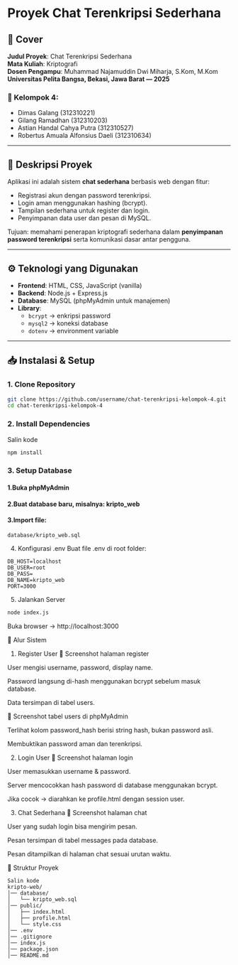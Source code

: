 # Proyek Chat Terenkripsi Sederhana

## 📖 Cover
**Judul Proyek**: Chat Terenkripsi Sederhana  
**Mata Kuliah**: Kriptografi  
**Dosen Pengampu**: Muhammad Najamuddin Dwi Miharja, S.Kom, M.Kom  
**Universitas Pelita Bangsa, Bekasi, Jawa Barat — 2025**

### 👥 Kelompok 4:
- Dimas Galang (312310221)  
- Gilang Ramadhan (312310203)  
- Astian Handal Cahya Putra (312310527)  
- Robertus Amuala Alfonsius Daeli (312310634)  

---

## 📌 Deskripsi Proyek
Aplikasi ini adalah sistem **chat sederhana** berbasis web dengan fitur:
- Registrasi akun dengan password terenkripsi.  
- Login aman menggunakan hashing (bcrypt).  
- Tampilan sederhana untuk register dan login.  
- Penyimpanan data user dan pesan di MySQL.  

Tujuan: memahami penerapan kriptografi sederhana dalam **penyimpanan password terenkripsi** serta komunikasi dasar antar pengguna.

---

## ⚙️ Teknologi yang Digunakan
- **Frontend**: HTML, CSS, JavaScript (vanilla)  
- **Backend**: Node.js + Express.js  
- **Database**: MySQL (phpMyAdmin untuk manajemen)  
- **Library**:
  - `bcrypt` → enkripsi password
  - `mysql2` → koneksi database
  - `dotenv` → environment variable  

---

## 📥 Instalasi & Setup

### 1. Clone Repository
```bash
git clone https://github.com/username/chat-terenkripsi-kelompok-4.git
cd chat-terenkripsi-kelompok-4
```

### 2. Install Dependencies 
Salin kode
```bash
npm install
```

### 3. Setup Database
#### 1.Buka phpMyAdmin

#### 2.Buat database baru, misalnya: kripto_web

#### 3.Import file:

```pgsql
database/kripto_web.sql
```

4. Konfigurasi .env
Buat file .env di root folder:

```env
DB_HOST=localhost
DB_USER=root
DB_PASS=
DB_NAME=kripto_web
PORT=3000
```

5. Jalankan Server
```bash
node index.js
```
Buka browser → http://localhost:3000

🔄 Alur Sistem
1. Register User
📸 Screenshot halaman register 

User mengisi username, password, display name.

Password langsung di-hash menggunakan bcrypt sebelum masuk database.

Data tersimpan di tabel users.

📸 Screenshot tabel users di phpMyAdmin

Terlihat kolom password_hash berisi string hash, bukan password asli.

Membuktikan password aman dan terenkripsi.

2. Login User
📸 Screenshot halaman login

User memasukkan username & password.

Server mencocokkan hash password di database menggunakan bcrypt.

Jika cocok → diarahkan ke profile.html dengan session user.

3. Chat Sederhana
📸 Screenshot halaman chat

User yang sudah login bisa mengirim pesan.

Pesan tersimpan di tabel messages pada database.

Pesan ditampilkan di halaman chat sesuai urutan waktu.

📂 Struktur Proyek
```pgsql
Salin kode
kripto-web/
│── database/
│   └── kripto_web.sql
│── public/
│   ├── index.html
│   ├── profile.html
│   └── style.css
│── .env
│── .gitignore
│── index.js
│── package.json
│── README.md
```






